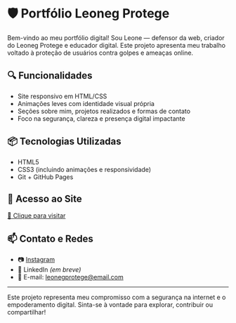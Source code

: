 # 🛡️ Portfólio Leoneg Protege

Bem-vindo ao meu portfólio digital! Sou Leone — defensor da web, criador do Leoneg Protege e educador digital. Este projeto apresenta meu trabalho voltado à proteção de usuários contra golpes e ameaças online.

## 🔍 Funcionalidades

- Site responsivo em HTML/CSS
- Animações leves com identidade visual própria
- Seções sobre mim, projetos realizados e formas de contato
- Foco na segurança, clareza e presença digital impactante

## 📦 Tecnologias Utilizadas

- HTML5
- CSS3 (incluindo animações e responsividade)
- Git + GitHub Pages

## 🚀 Acesso ao Site

[🔗 Clique para visitar](https://leogit10125.github.io/portfolio-leonegprotege/)

## 📫 Contato e Redes

- 📷 [Instagram](https://instagram.com/leoneg_protege)
- 💼 LinkedIn *(em breve)*
- 📧 E-mail: leonegprotege@email.com

---

Este projeto representa meu compromisso com a segurança na internet e o empoderamento digital. Sinta-se à vontade para explorar, contribuir ou compartilhar!

